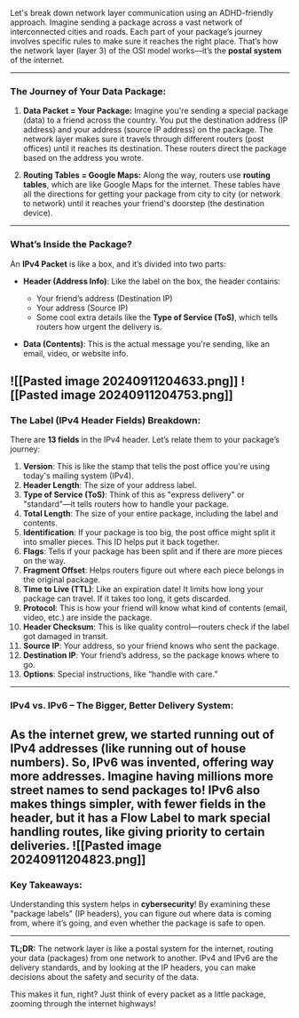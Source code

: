 Let's break down network layer communication using an ADHD-friendly approach. Imagine sending a package across a vast network of interconnected cities and roads. Each part of your package’s journey involves specific rules to make sure it reaches the right place. That’s how the network layer (layer 3) of the OSI model works—it’s the **postal system** of the internet.

---

### The Journey of Your Data Package:

1. **Data Packet = Your Package:**
   Imagine you're sending a special package (data) to a friend across the country. You put the destination address (IP address) and your address (source IP address) on the package. The network layer makes sure it travels through different routers (post offices) until it reaches its destination. These routers direct the package based on the address you wrote.

2. **Routing Tables = Google Maps:**
   Along the way, routers use **routing tables**, which are like Google Maps for the internet. These tables have all the directions for getting your package from city to city (or network to network) until it reaches your friend's doorstep (the destination device).

---

### What’s Inside the Package?

An **IPv4 Packet** is like a box, and it’s divided into two parts:

- **Header (Address Info)**: Like the label on the box, the header contains:
  - Your friend’s address (Destination IP)
  - Your address (Source IP)
  - Some cool extra details like the **Type of Service (ToS)**, which tells routers how urgent the delivery is.
  
- **Data (Contents)**: This is the actual message you're sending, like an email, video, or website info.

![[Pasted image 20240911204633.png]]
![[Pasted image 20240911204753.png]]
---

### The Label (IPv4 Header Fields) Breakdown:

There are **13 fields** in the IPv4 header. Let’s relate them to your package’s journey:

1. **Version**: This is like the stamp that tells the post office you're using today's mailing system (IPv4).
2. **Header Length**: The size of your address label.
3. **Type of Service (ToS)**: Think of this as "express delivery" or "standard"—it tells routers how to handle your package.
4. **Total Length**: The size of your entire package, including the label and contents.
5. **Identification**: If your package is too big, the post office might split it into smaller pieces. This ID helps put it back together.
6. **Flags**: Tells if your package has been split and if there are more pieces on the way.
7. **Fragment Offset**: Helps routers figure out where each piece belongs in the original package.
8. **Time to Live (TTL)**: Like an expiration date! It limits how long your package can travel. If it takes too long, it gets discarded.
9. **Protocol**: This is how your friend will know what kind of contents (email, video, etc.) are inside the package.
10. **Header Checksum**: This is like quality control—routers check if the label got damaged in transit.
11. **Source IP**: Your address, so your friend knows who sent the package.
12. **Destination IP**: Your friend’s address, so the package knows where to go.
13. **Options**: Special instructions, like “handle with care.”

---

### IPv4 vs. IPv6 – The Bigger, Better Delivery System:
As the internet grew, we started running out of IPv4 addresses (like running out of house numbers). So, IPv6 was invented, offering way more addresses. Imagine having millions more street names to send packages to! IPv6 also makes things simpler, with fewer fields in the header, but it has a **Flow Label** to mark special handling routes, like giving priority to certain deliveries.
![[Pasted image 20240911204823.png]]
---

### Key Takeaways:

Understanding this system helps in **cybersecurity**! By examining these "package labels" (IP headers), you can figure out where data is coming from, where it’s going, and even whether the package is safe to open.

---

**TL;DR:**
The network layer is like a postal system for the internet, routing your data (packages) from one network to another. IPv4 and IPv6 are the delivery standards, and by looking at the IP headers, you can make decisions about the safety and security of the data. 

This makes it fun, right? Just think of every packet as a little package, zooming through the internet highways!